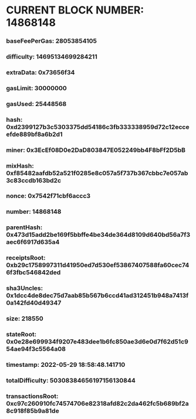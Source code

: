 # CURRENT BLOCK NUMBER: 14868148

### baseFeePerGas: 28053854105
### difficulty: 14695134699284211
### extraData: 0x73656f34
### gasLimit: 30000000
### gasUsed: 25448568
### hash: 0xd2399127b3c5303375dd54186c3fb333338959d72c12ecceefde889bf8a6b2d1
### miner: 0x3EcEf08D0e2DaD803847E052249bb4F8bFf2D5bB
### mixHash: 0xf85482aafdb52a521f0285e8c057a5f737b367cbbc7e057ab3c83ccdb163bd2c
### nonce: 0x7542f71cbf6accc3
### number: 14868148
### parentHash: 0x473d15add2be169f5bbffe4be34de364d8109d640bd56a7f3aec6f6917d635a4
### receiptsRoot: 0xb29c1758997311d41950ed7d530ef53867407588fa60cec746f3fbc546842ded
### sha3Uncles: 0x1dcc4de8dec75d7aab85b567b6ccd41ad312451b948a7413f0a142fd40d49347
### size: 218550
### stateRoot: 0x0e28e699934f9207e483dee1b6fc850ae3d6e0d7f62d51c954ae94f3c5564a08
### timestamp: 2022-05-29 18:58:48.141710
### totalDifficulty: 50308384656197156130844
### transactionsRoot: 0xc97c260910fc74574706e82318afd82c2da462fc5b689bf2a8c918f85b9a81de
